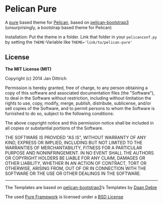# Pelican Pure 

A [pure](http://purecss.io/) based theme for [Pelican](http://blog.getpelican.com/), based on [pelican-bootstrap3](https://github.com/DandyDev/pelican-bootstrap3) (unsurprisingly, a bootstrap based theme for Pelican)

Installation: Put the theme in a folder. Link that folder in your `pelicanconf.py` by setting the `THEME`-Variable like `THEME='link/to/pelican-pure'`

## License 

**The MIT License (MIT)**

Copyright (c) 2014 Jan Dittrich

Permission is hereby granted, free of charge, to any person obtaining a copy
of this software and associated documentation files (the "Software"), to deal
in the Software without restriction, including without limitation the rights
to use, copy, modify, merge, publish, distribute, sublicense, and/or sell
copies of the Software, and to permit persons to whom the Software is
furnished to do so, subject to the following conditions:

The above copyright notice and this permission notice shall be included in all
copies or substantial portions of the Software.

THE SOFTWARE IS PROVIDED "AS IS", WITHOUT WARRANTY OF ANY KIND, EXPRESS OR
IMPLIED, INCLUDING BUT NOT LIMITED TO THE WARRANTIES OF MERCHANTABILITY,
FITNESS FOR A PARTICULAR PURPOSE AND NONINFRINGEMENT. IN NO EVENT SHALL THE
AUTHORS OR COPYRIGHT HOLDERS BE LIABLE FOR ANY CLAIM, DAMAGES OR OTHER
LIABILITY, WHETHER IN AN ACTION OF CONTRACT, TORT OR OTHERWISE, ARISING FROM,
OUT OF OR IN CONNECTION WITH THE SOFTWARE OR THE USE OR OTHER DEALINGS IN THE
SOFTWARE.

-------------------------------

The Templates are based on  [pelican-bootstrap3](https://github.com/DandyDev/pelican-bootstrap3)’s Templates by [Daan Debie](https://github.com/DandyDev)

The used [Pure Framework](http://purecss.io) is licensed under a [BSD License](https://github.com/yahoo/pure/blob/master/LICENSE.md)
